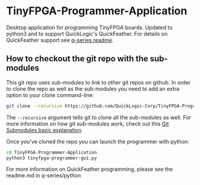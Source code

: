 # TinyFPGA-Programmer-Application
Desktop application for programming TinyFPGA boards. Updated to python3 and to support QuickLogic's QuickFeather.  For details on QuickFeather support see [q-series readme](https://github.com/QuickLogic-Corp/TinyFPGA-Programmer-Application/blob/master/q-series/python/readme.md).

## How to checkout the git repo with the sub-modules
This git repo uses sub-modules to link to other git repos on github.  In order to clone the repo as well as the sub-modules you need to add an extra option to your clone command-line:

```sh
git clone --recursive https://github.com/QuickLogic-Corp/TinyFPGA-Programmer-Application.git
```

The `--recursive` argument tells git to clone all the sub-modules as well.  For more information on how git sub-modules work, check out this [Git Submodules basic explanation](https://gist.github.com/gitaarik/8735255).

Once you've cloned the repo you can launch the programmer with python:
```sh
cd TinyFPGA-Programmer-Application
python3 tinyfpga-programmer-gui.py
```
For more information on QuickFeather programming, please see the readme.md in q-series/python
